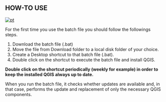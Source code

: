 ## HOW-TO USE
[![pt](https://img.shields.io/badge/lang-pt-green.svg)](STEPS.md)

For the first time you use the batch file you should follow the followings steps.
1. Download the batch file (.bat)
2. Move the file from Download folder to a local disk folder of your choice.
3. Create a Desktop shortcut to that batch file (.bat).
4. Double click on the shortcut to execute the batch file and install QGIS.

**Double click on the shortcut periodically (weekly for example) in order to keep the installed QGIS always up to date.** 

When you run the batch file, it checks whether updates are available and, in that case, performs the update and replacement of only the necessary QGIS components.
